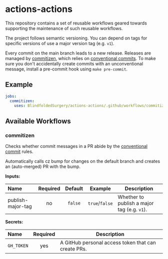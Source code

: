 # actions-actions

This repository contains a set of reusable workflows geared towards supporting the maintenance of
such reusable workflows.

The project follows semantic versioning. You can depend on tags for specific versions of use a
major version tag (e.g. `v1`).

Every commit on the main branch leads to a new release. Releases are managed by
[commitizen][commitizen], which relies on [conventional commits][ccommit]. To make sure you don't
accidentally create commits with an unconventional message, install a pre-commit hook using
`make pre-commit`.

[commitizen]: https://commitizen-tools.github.io/commitizen/

[ccommit]: https://www.conventionalcommits.org/en/v1.0.0/

## Example

```yaml
jobs:
  commitizen:
    uses: BlindfoldedSurgery/actions-actions/.github/workflows/commitizen.yml@v1
```

## Available Workflows

### commitizen

Checks whether commit messages in a PR abide by the [conventional commit][ccommit] rules.

Automatically calls cz bump for changes on the default branch and creates an (auto-merged) PR
with the bump.

**Inputs:**

| Name              | Required | Default |    Example     | Description                                 |
|:------------------|:--------:|:-------:|:--------------:|---------------------------------------------|
| publish-major-tag |    no    | `false` | `true`/`false` | Whether to publish a major tag (e.g. `v1`). |

**Secrets:**

| Name       | Required | Description                                         |
|:-----------|:--------:|-----------------------------------------------------|
| `GH_TOKEN` |   yes    | A GitHub personal access token that can create PRs. |
